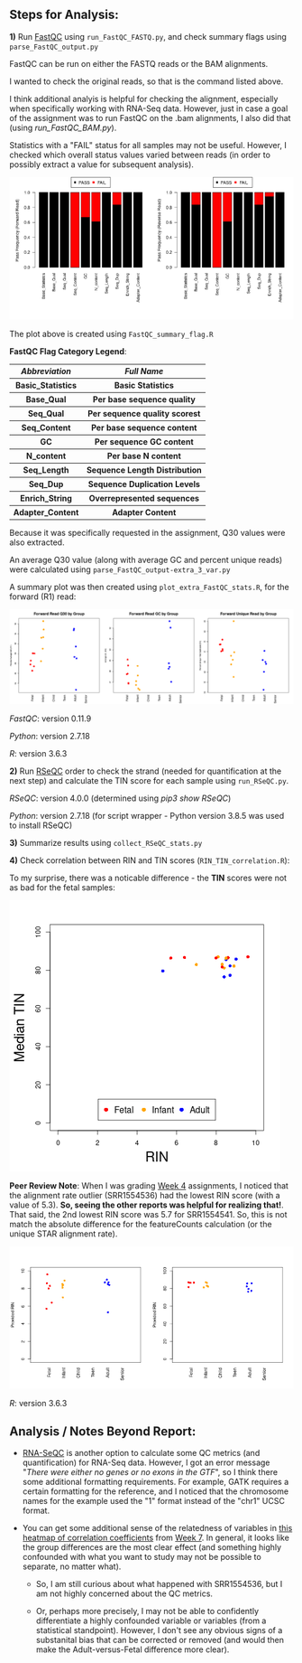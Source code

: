 ## Steps for Analysis:

**1)** Run [FastQC](https://www.bioinformatics.babraham.ac.uk/projects/fastqc/) using `run_FastQC_FASTQ.py`, and check summary flags using `parse_FastQC_output.py`

FastQC can be run on either the FASTQ reads or the BAM alignments.

I wanted to check the original reads, so that is the command listed above.

I think additional analyis is helpful for checking the alignment, especially when specifically working with RNA-Seq data.  However, just in case a goal of the assignment was to run FastQC on the .bam alignments, I also did that (using *run_FastQC_BAM.py*).

Statistics with a "FAIL" status for all samples may not be useful.  However, I checked which overall status values varied between reads (in order to possibly extract a value for subsequent analysis).

![FastQC Flag Distribution](FastQC_flag_summary.png "FastQC Flag Distribution")

The plot above is created using `FastQC_summary_flag.R`

**FastQC Flag Category Legend**:

<table>
  <tbody>
    <tr>
      <th align="center"><b><i>Abbreviation</i></b></th>
      <th align="center"><b><i>Full Name</i></b></th>
    </tr>
    <tr>
      <th align="center"><b>Basic_Statistics</b></th>
      <th align="center">Basic Statistics</th>
    </tr>
    <tr>
      <th align="center"><b>Base_Qual</b></th>
      <th align="center">Per base sequence quality</th>
    </tr>
    <tr>
      <th align="center"><b>Seq_Qual</b></th>
      <th align="center">Per sequence quality scorest</th>
    </tr>
    <tr>
      <th align="center"><b>Seq_Content</b></th>
      <th align="center">Per base sequence content</th>
    </tr>
    <tr>
      <th align="center"><b>GC</b></th>
      <th align="center">Per sequence GC content</th>
    </tr>
    <tr>
      <th align="center"><b>N_content</b></th>
      <th align="center">Per base N content</th>
    </tr>
    <tr>
      <th align="center"><b>Seq_Length</b></th>
      <th align="center">Sequence Length Distribution</th>
    </tr>
    <tr>
      <th align="center"><b>Seq_Dup</b></th>
      <th align="center">Sequence Duplication Levels</th>
    </tr>
    <tr>
      <th align="center"><b>Enrich_String</b></th>
      <th align="center">Overrepresented sequences</th>
    </tr>
    <tr>
      <th align="center"><b>Adapter_Content</b></th>
      <th align="center">Adapter Content</th>
    </tr>
</tbody>
</table>

Because it was specifically requested in the assignment, Q30 values were also extracted.

An average Q30 value (along with average GC and percent unique reads) were calculated using `parse_FastQC_output-extra_3_var.py`

A summary plot was then created using `plot_extra_FastQC_stats.R`, for the forward (R1) read:

![Additional FastQC Plots](FastQC_selected_summarized_values.png "Additional FastQC Plots")

*FastQC*: version 0.11.9

*Python*: version 2.7.18

*R*: version 3.6.3

**2)** Run [RSeQC](http://rseqc.sourceforge.net/) order to check the strand (needed for quantification at the next step) and calculate the TIN score for each sample using `run_RSeQC.py`.

*RSeQC*: version 4.0.0 (determined using *pip3 show RSeQC*)

*Python*: version 2.7.18 (for script wrapper - Python version 3.8.5 was used to install RSeQC)

**3)** Summarize results using `collect_RSeQC_stats.py`

**4)** Check correlation between RIN and TIN scores (`RIN_TIN_correlation.R`):

To my surprise, there was a noticable difference - the **TIN** scores were not as bad for the fetal samples:

![RIN vs TIN](RIN_vs_TIN.png "RIN vs TIN")

**Peer Review Note**:  When I was grading [Week 4](https://github.com/cwarden45/JHU_Coursera_GDS_Capstone/blob/main/Week4/Summary_cwarden-Week4.pdf) assignments, I noticed that the alignment rate outlier (SRR1554536) had the lowest RIN score (with a value of 5.3).  **So, seeing the other reports was helpful for realizing that!**.  That said, the 2nd lowest RIN score was 5.7 for SRR1554541.  So, this is not match the absolute difference for the featureCounts calculation (or the unique STAR alignment rate).

![RIN or TIN by Group](RIN_TIN_by_Group.png "RIN or TIN by Group")

*R*: version 3.6.3

## Analysis / Notes Beyond Report:

- [RNA-SeQC](https://github.com/getzlab/rnaseqc) is another option to calculate some QC metrics (and quantification) for RNA-Seq data.  However, I got an error message "*There were either no genes or no exons in the GTF*", so I think there some additional formatting requirements.  For example, GATK requires a certain formatting for the reference, and I noticed that the chromosome names for the example used the "1" format instead of the "chr1" UCSC format.

- You can get some additional sense of the relatedness of variables in [this heatmap of correlation coefficients](https://github.com/cwarden45/JHU_Coursera_GDS_Capstone/blob/main/Week7/correlation_heatmap.png) from [Week 7](https://github.com/cwarden45/JHU_Coursera_GDS_Capstone/blob/main/Week7/README.md). In general, it looks like the group differences are the most clear effect (and something highly confounded with what you want to study may not be possible to separate, no matter what).

  - So, I am still curious about what happened with SRR1554536, but I am not highly concerned about the QC metrics.
  
  - Or, perhaps more precisely, I may not be able to confidently differentiate a highly confounded variable or variables (from a statistical standpoint).  However, I don't see any obvious signs of a substanital bias that can be corrected or removed (and would then make the Adult-versus-Fetal difference more clear). 
